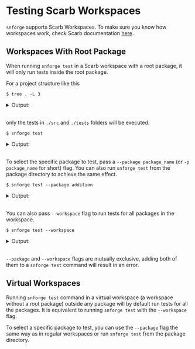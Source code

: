 # Testing Scarb Workspaces

`snforge` supports Scarb Workspaces.
To make sure you know how workspaces work,
check Scarb documentation [here](https://docs.swmansion.com/scarb/docs/reference/workspaces.html).

## Workspaces With Root Package

When running `snforge test` in a Scarb workspace with a root package, it will only run tests inside the root package.  

For a project structure like this

```shell
$ tree . -L 3
```

<details>
<summary>Output:</summary>

```shell
.
├── Scarb.toml
├── crates
│   ├── addition
│   │   ├── Scarb.toml
│   │   ├── src
│   │   └── tests
│   └── fibonacci
│       ├── Scarb.toml
│       └── src
├── tests
│   └── test.cairo
└── src
    └── lib.cairo
```
</details>
<br>

only the tests in `./src` and `./tests` folders will be executed.

```shell
$ snforge test
```

<details>
<summary>Output:</summary>

```shell
Collected 3 test(s) from hello_workspaces package
Running 1 test(s) from src/
[PASS] hello_workspaces::tests::test_simple (l1_gas: ~0, l1_data_gas: ~0, l2_gas: ~40000)
Running 2 test(s) from tests/
[FAIL] hello_workspaces_integrationtest::test_failing::test_failing

Failure data:
    0x6661696c696e6720636865636b ('failing check')

[FAIL] hello_workspaces_integrationtest::test_failing::test_another_failing

Failure data:
    0x6661696c696e6720636865636b ('failing check')

Tests: 1 passed, 2 failed, 0 ignored, 0 filtered out

Failures:
    hello_workspaces_integrationtest::test_failing::test_failing
    hello_workspaces_integrationtest::test_failing::test_another_failing
```
</details>
<br>

To select the specific package to test, pass a `--package package_name` (or `-p package_name` for short) flag.
You can also run `snforge test` from the package directory to achieve the same effect.

<!-- { "package_name": "hello_workspaces" }  -->
```shell
$ snforge test --package addition
```

<details>
<summary>Output:</summary>

```shell
Collected 5 test(s) from addition package
Running 4 test(s) from tests/
[PASS] addition_integrationtest::nested::test_nested::test_two (l1_gas: ~0, l1_data_gas: ~0, l2_gas: ~40000)
[PASS] addition_integrationtest::nested::test_nested::test_two_and_two (l1_gas: ~0, l1_data_gas: ~0, l2_gas: ~40000)
[PASS] addition_integrationtest::nested::simple_case (l1_gas: ~0, l1_data_gas: ~0, l2_gas: ~40000)
[PASS] addition_integrationtest::nested::contract_test (l1_gas: ~0, l1_data_gas: ~0, l2_gas: ~40000)
Running 1 test(s) from src/
[PASS] addition::tests::it_works (l1_gas: ~0, l1_data_gas: ~0, l2_gas: ~40000)
Tests: 5 passed, 0 failed, 0 ignored, 0 filtered out
```
</details>
<br>

You can also pass `--workspace` flag to run tests for all packages in the workspace.

```shell
$ snforge test --workspace
```

<details>
<summary>Output:</summary>

```shell
Collected 5 test(s) from addition package
Running 4 test(s) from tests/
[PASS] addition_integrationtest::nested::test_nested::test_two (l1_gas: ~0, l1_data_gas: ~0, l2_gas: ~40000)
[PASS] addition_integrationtest::nested::simple_case (l1_gas: ~0, l1_data_gas: ~0, l2_gas: ~40000)
[PASS] addition_integrationtest::nested::test_nested::test_two_and_two (l1_gas: ~0, l1_data_gas: ~0, l2_gas: ~40000)
[PASS] addition_integrationtest::nested::contract_test (l1_gas: ~0, l1_data_gas: ~0, l2_gas: ~40000)
Running 1 test(s) from src/
[PASS] addition::tests::it_works (l1_gas: ~0, l1_data_gas: ~0, l2_gas: ~40000)
Tests: 5 passed, 0 failed, 0 ignored, 0 filtered out


Collected 6 test(s) from fibonacci package
Running 2 test(s) from src/
[PASS] fibonacci::tests::it_works (l1_gas: ~0, l1_data_gas: ~0, l2_gas: ~40000)
[PASS] fibonacci::tests::contract_test (l1_gas: ~0, l1_data_gas: ~0, l2_gas: ~40000)
Running 4 test(s) from tests/
[FAIL] fibonacci_tests::abc::efg::failing_test

Failure data:
    0x0 ('')

[PASS] fibonacci_tests::abc::efg::efg_test (l1_gas: ~0, l1_data_gas: ~0, l2_gas: ~40000)
[PASS] fibonacci_tests::lib_test (l1_gas: ~0, l1_data_gas: ~0, l2_gas: ~40000)
[PASS] fibonacci_tests::abc::abc_test (l1_gas: ~0, l1_data_gas: ~0, l2_gas: ~40000)
Tests: 5 passed, 1 failed, 0 ignored, 0 filtered out


Collected 3 test(s) from hello_workspaces package
Running 1 test(s) from src/
[PASS] hello_workspaces::tests::test_simple (l1_gas: ~0, l1_data_gas: ~0, l2_gas: ~40000)
Running 2 test(s) from tests/
[FAIL] hello_workspaces_integrationtest::test_failing::test_another_failing

Failure data:
    0x6661696c696e6720636865636b ('failing check')

[FAIL] hello_workspaces_integrationtest::test_failing::test_failing

Failure data:
    0x6661696c696e6720636865636b ('failing check')

Tests: 1 passed, 2 failed, 0 ignored, 0 filtered out

Failures:
    fibonacci_tests::abc::efg::failing_test
    hello_workspaces_integrationtest::test_failing::test_another_failing
    hello_workspaces_integrationtest::test_failing::test_failing

Tests summary: 11 passed, 3 failed, 0 ignored, 0 filtered out
```

</details>
<br>

`--package` and `--workspace` flags are mutually exclusive, adding both of them to a `snforge test` command will result in an error.

## Virtual Workspaces

Running `snforge test` command in a virtual workspace (a workspace without a root package)
outside any package will by default run tests for all the packages. 
It is equivalent to running `snforge test` with the `--workspace` flag.

To select a specific package to test,
you can use the `--package` flag the same way as in regular workspaces or run `snforge test` from the package directory.
